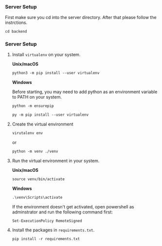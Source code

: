 ### Server Setup

First make sure you cd into the server directory. After that please follow the instrctions.

```txt
cd backend
```

### Server Setup

1. Install `virtualenv` on your system.

   **Unix/macOS**

   ```txt
   python3 -m pip install --user virtualenv
   ```

   **Windows**

   Before starting, you may need to add python as an environment variable to PATH on your system.

   ```txt
   python -m ensurepip
   ```

   ```txt
   py -m pip install --user virtualenv
   ```

2. Create the virtual environment

   ```txt
   virutalenv env
   ```

   or 

   ```txt
   python -m venv ./venv
   ```

3. Run the virtual environment in your system.

   **Unix/macOS**

   ```txt
   source venv/bin/activate
   ```

   **Windows**

   ```txt
   .\venv\Scripts\activate
   ```

   If the environment doesn't get activated, open powershell as adminstrator and run the following command first:

   ```txt
   Set-ExecutionPolicy RemoteSigned
   ```

4. Install the packages in `requirements.txt`.

   ```txt
   pip install -r requirements.txt
   ```
